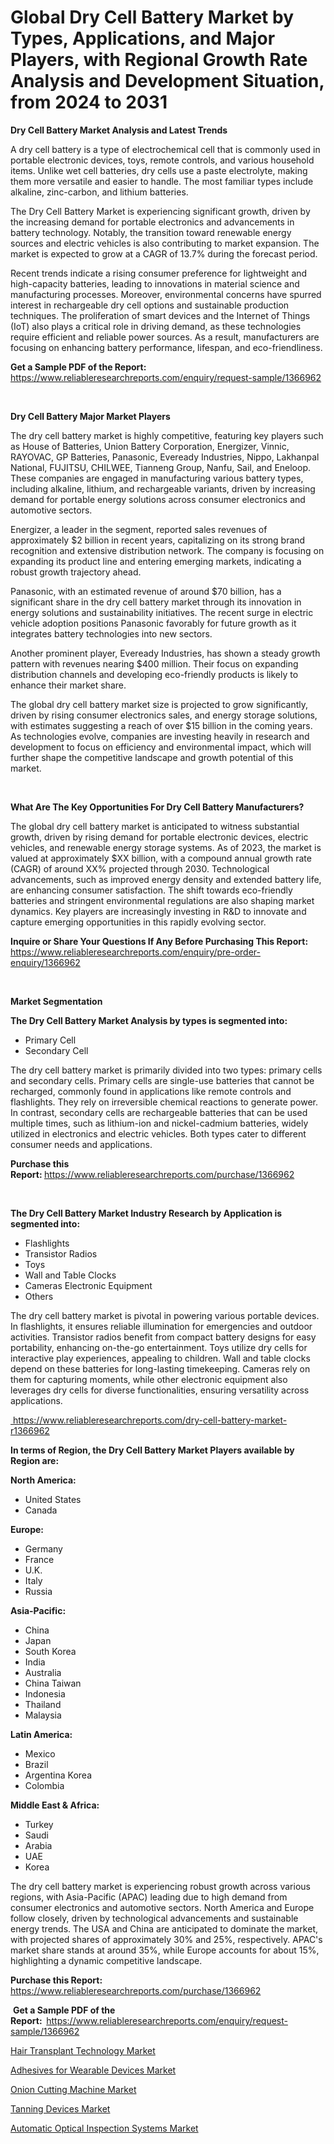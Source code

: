 <p><h1>Global Dry Cell Battery Market by Types, Applications, and Major Players, with Regional Growth Rate Analysis and Development Situation, from 2024 to 2031</h1></p><p><strong>Dry Cell Battery Market Analysis and Latest Trends</strong></p>
<p><p>A dry cell battery is a type of electrochemical cell that is commonly used in portable electronic devices, toys, remote controls, and various household items. Unlike wet cell batteries, dry cells use a paste electrolyte, making them more versatile and easier to handle. The most familiar types include alkaline, zinc-carbon, and lithium batteries.</p><p>The Dry Cell Battery Market is experiencing significant growth, driven by the increasing demand for portable electronics and advancements in battery technology. Notably, the transition toward renewable energy sources and electric vehicles is also contributing to market expansion. The market is expected to grow at a CAGR of 13.7% during the forecast period. </p><p>Recent trends indicate a rising consumer preference for lightweight and high-capacity batteries, leading to innovations in material science and manufacturing processes. Moreover, environmental concerns have spurred interest in rechargeable dry cell options and sustainable production techniques. The proliferation of smart devices and the Internet of Things (IoT) also plays a critical role in driving demand, as these technologies require efficient and reliable power sources. As a result, manufacturers are focusing on enhancing battery performance, lifespan, and eco-friendliness.</p></p>
<p><strong>Get a Sample PDF of the Report:&nbsp;</strong> <a href="https://www.reliableresearchreports.com/enquiry/request-sample/1366962?utm_campaign=3&utm_medium=2&utm_source=Github&utm_content=ia&utm_term=06122024&utm_id=dry-cell-battery">https://www.reliableresearchreports.com/enquiry/request-sample/1366962</a></p>
<p>&nbsp;</p>
<p><strong>Dry Cell Battery Major Market Players</strong></p>
<p><p>The dry cell battery market is highly competitive, featuring key players such as House of Batteries, Union Battery Corporation, Energizer, Vinnic, RAYOVAC, GP Batteries, Panasonic, Eveready Industries, Nippo, Lakhanpal National, FUJITSU, CHILWEE, Tianneng Group, Nanfu, Sail, and Eneloop. These companies are engaged in manufacturing various battery types, including alkaline, lithium, and rechargeable variants, driven by increasing demand for portable energy solutions across consumer electronics and automotive sectors.</p><p>Energizer, a leader in the segment, reported sales revenues of approximately $2 billion in recent years, capitalizing on its strong brand recognition and extensive distribution network. The company is focusing on expanding its product line and entering emerging markets, indicating a robust growth trajectory ahead.</p><p>Panasonic, with an estimated revenue of around $70 billion, has a significant share in the dry cell battery market through its innovation in energy solutions and sustainability initiatives. The recent surge in electric vehicle adoption positions Panasonic favorably for future growth as it integrates battery technologies into new sectors.</p><p>Another prominent player, Eveready Industries, has shown a steady growth pattern with revenues nearing $400 million. Their focus on expanding distribution channels and developing eco-friendly products is likely to enhance their market share.</p><p>The global dry cell battery market size is projected to grow significantly, driven by rising consumer electronics sales, and energy storage solutions, with estimates suggesting a reach of over $15 billion in the coming years. As technologies evolve, companies are investing heavily in research and development to focus on efficiency and environmental impact, which will further shape the competitive landscape and growth potential of this market.</p></p>
<p>&nbsp;</p>
<p><strong>What Are The Key Opportunities For Dry Cell Battery Manufacturers?</strong></p>
<p><p>The global dry cell battery market is anticipated to witness substantial growth, driven by rising demand for portable electronic devices, electric vehicles, and renewable energy storage systems. As of 2023, the market is valued at approximately $XX billion, with a compound annual growth rate (CAGR) of around XX% projected through 2030. Technological advancements, such as improved energy density and extended battery life, are enhancing consumer satisfaction. The shift towards eco-friendly batteries and stringent environmental regulations are also shaping market dynamics. Key players are increasingly investing in R&D to innovate and capture emerging opportunities in this rapidly evolving sector.</p></p>
<p><strong>Inquire or Share Your Questions If Any Before Purchasing This Report:</strong> <a href="https://www.reliableresearchreports.com/enquiry/pre-order-enquiry/1366962?utm_campaign=3&utm_medium=2&utm_source=Github&utm_content=ia&utm_term=06122024&utm_id=dry-cell-battery">https://www.reliableresearchreports.com/enquiry/pre-order-enquiry/1366962</a></p>
<p>&nbsp;</p>
<p><strong>Market Segmentation</strong></p>
<p><strong>The Dry Cell Battery Market Analysis by types is segmented into:</strong></p>
<p><ul><li>Primary Cell</li><li>Secondary Cell</li></ul></p>
<p><p>The dry cell battery market is primarily divided into two types: primary cells and secondary cells. Primary cells are single-use batteries that cannot be recharged, commonly found in applications like remote controls and flashlights. They rely on irreversible chemical reactions to generate power. In contrast, secondary cells are rechargeable batteries that can be used multiple times, such as lithium-ion and nickel-cadmium batteries, widely utilized in electronics and electric vehicles. Both types cater to different consumer needs and applications.</p></p>
<p><strong>Purchase this Report:&nbsp;</strong><a href="https://www.reliableresearchreports.com/purchase/1366962?utm_campaign=3&utm_medium=2&utm_source=Github&utm_content=ia&utm_term=06122024&utm_id=dry-cell-battery">https://www.reliableresearchreports.com/purchase/1366962</a></p>
<p>&nbsp;</p>
<p><strong>The Dry Cell Battery Market Industry Research by Application is segmented into:</strong></p>
<p><ul><li>Flashlights</li><li>Transistor Radios</li><li>Toys</li><li>Wall and Table Clocks</li><li>Cameras Electronic Equipment</li><li>Others</li></ul></p>
<p><p>The dry cell battery market is pivotal in powering various portable devices. In flashlights, it ensures reliable illumination for emergencies and outdoor activities. Transistor radios benefit from compact battery designs for easy portability, enhancing on-the-go entertainment. Toys utilize dry cells for interactive play experiences, appealing to children. Wall and table clocks depend on these batteries for long-lasting timekeeping. Cameras rely on them for capturing moments, while other electronic equipment also leverages dry cells for diverse functionalities, ensuring versatility across applications.</p></p>
<p><a href="https://www.reliableresearchreports.com/dry-cell-battery-market-r1366962?utm_campaign=3&utm_medium=2&utm_source=Github&utm_content=ia&utm_term=06122024&utm_id=dry-cell-battery">&nbsp;https://www.reliableresearchreports.com/dry-cell-battery-market-r1366962</a></p>
<p><strong>In terms of Region, the Dry Cell Battery Market Players available by Region are:</strong></p>
<p>
    <p> <strong> North America: </strong>
        <ul>
            <li>United States</li>
            <li>Canada</li>
        </ul>
        </p> 
    <p> <strong> Europe: </strong>
        <ul>
            <li>Germany</li>
            <li>France</li>
            <li>U.K.</li>
            <li>Italy</li>
            <li>Russia</li>
        </ul>
        </p> 
    <p> <strong> Asia-Pacific: </strong>
        <ul>
            <li>China</li>
            <li>Japan</li>
            <li>South Korea</li>
            <li>India</li>
            <li>Australia</li>
            <li>China Taiwan</li>
            <li>Indonesia</li>
            <li>Thailand</li>
            <li>Malaysia</li>
        </ul>
        </p> 
    <p> <strong> Latin America: </strong>
        <ul>
            <li>Mexico</li>
            <li>Brazil</li>
            <li>Argentina Korea</li>
            <li>Colombia</li>
        </ul>
        </p> 
    <p> <strong> Middle East & Africa: </strong>
        <ul>
            <li>Turkey</li>
            <li>Saudi</li>
            <li>Arabia</li>
            <li>UAE</li>
            <li>Korea</li>
        </ul>
    </p>
    </p>
<p><p>The dry cell battery market is experiencing robust growth across various regions, with Asia-Pacific (APAC) leading due to high demand from consumer electronics and automotive sectors. North America and Europe follow closely, driven by technological advancements and sustainable energy trends. The USA and China are anticipated to dominate the market, with projected shares of approximately 30% and 25%, respectively. APAC's market share stands at around 35%, while Europe accounts for about 15%, highlighting a dynamic competitive landscape.</p></p>
<p><strong>Purchase this Report: </strong><a href="https://www.reliableresearchreports.com/purchase/1366962?utm_campaign=3&utm_medium=2&utm_source=Github&utm_content=ia&utm_term=06122024&utm_id=dry-cell-battery">https://www.reliableresearchreports.com/purchase/1366962</a></p>
<p>&nbsp;<strong>Get a Sample PDF of the Report:&nbsp;&nbsp;</strong><a href="https://www.reliableresearchreports.com/enquiry/request-sample/1366962?utm_campaign=3&utm_medium=2&utm_source=Github&utm_content=ia&utm_term=06122024&utm_id=dry-cell-battery">https://www.reliableresearchreports.com/enquiry/request-sample/1366962</a></p>
<p><strong></strong></p>
<p><p><a href="https://www.linkedin.com/pulse/strategic-market-outlook-hair-transplant-technology-key-drivers-efjqf?utm_campaign=3&utm_medium=2&utm_source=Github&utm_content=ia&utm_term=06122024&utm_id=dry-cell-battery">Hair Transplant Technology Market</a></p><p><a href="https://github.com/mauripalmi/Market-Research-Report-List-5/blob/main/adhesives-for-wearable-devices-market.md?utm_campaign=3&utm_medium=2&utm_source=Github&utm_content=ia&utm_term=06122024&utm_id=dry-cell-battery">Adhesives for Wearable Devices Market</a></p><p><a href="https://issuu.com/reportprime-2/docs/onion-cutting-machine-market-size-2030.pptx?utm_campaign=3&utm_medium=2&utm_source=Github&utm_content=ia&utm_term=06122024&utm_id=dry-cell-battery">Onion Cutting Machine Market</a></p><p><a href="https://github.com/gulaimolin/Market-Research-Report-List-6/blob/main/tanning-devices-market.md?utm_campaign=3&utm_medium=2&utm_source=Github&utm_content=ia&utm_term=06122024&utm_id=dry-cell-battery">Tanning Devices Market</a></p><p><a href="https://www.linkedin.com/pulse/exploring-growth-potential-automatic-optical-inspection-btpuf?utm_campaign=3&utm_medium=2&utm_source=Github&utm_content=ia&utm_term=06122024&utm_id=dry-cell-battery">Automatic Optical Inspection Systems Market</a></p></p>